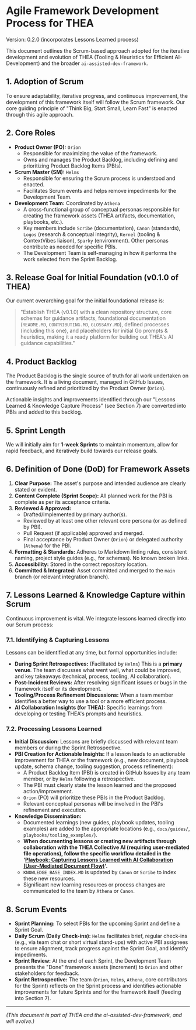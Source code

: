 # Agile Framework Development Process for THEA

Version: 0.2.0 (incorporates Lessons Learned process)

This document outlines the Scrum-based approach adopted for the iterative development and evolution of THEA (Tooling & Heuristics for Efficient AI-Development) and the broader `ai-assisted-dev-framework`.

## 1. Adoption of Scrum

To ensure adaptability, iterative progress, and continuous improvement, the development of this framework itself will follow the Scrum framework. Our core guiding principle of "Think Big, Start Small, Learn Fast" is enacted through this agile approach.

## 2. Core Roles

* **Product Owner (PO):** `Orion`
  * Responsible for maximizing the value of the framework.
  * Owns and manages the Product Backlog, including defining and prioritizing Product Backlog Items (PBIs).
* **Scrum Master (SM):** `Helms`
  * Responsible for ensuring the Scrum process is understood and enacted.
  * Facilitates Scrum events and helps remove impediments for the Development Team.
* **Development Team:** Coordinated by `Athena`
  * A cross-functional group of conceptual personas responsible for creating the framework assets (THEA artifacts, documentation, playbooks, etc.).
  * Key members include `Scribe` (documentation), `Canon` (standards), `Logos` (research & conceptual integrity), `Kernel` (tooling & ContextVibes liaison), `Sparky` (environment). Other personas contribute as needed for specific PBIs.
  * The Development Team is self-managing in how it performs the work selected from the Sprint Backlog.

## 3. Release Goal for Initial Foundation (v0.1.0 of THEA)

Our current overarching goal for the initial foundational release is:

> "Establish THEA (v0.1.0) with a clean repository structure, core schemas for guidance artifacts, foundational documentation (`README.MD`, `CONTRIBUTING.MD`, `GLOSSARY.MD`), defined processes (including this one), and placeholders for initial Go prompts & heuristics, making it a ready platform for building out THEA's AI guidance capabilities."

## 4. Product Backlog

The Product Backlog is the single source of truth for all work undertaken on the framework. It is a living document, managed in GitHub Issues, continuously refined and prioritized by the Product Owner (`Orion`).

Actionable insights and improvements identified through our "Lessons Learned & Knowledge Capture Process" (see Section 7) are converted into PBIs and added to this backlog.

## 5. Sprint Length

We will initially aim for **1-week Sprints** to maintain momentum, allow for rapid feedback, and iteratively build towards our release goals.

## 6. Definition of Done (DoD) for Framework Assets

1. **Clear Purpose:** The asset's purpose and intended audience are clearly stated or evident.
2. **Content Complete (Sprint Scope):** All planned work for the PBI is complete as per its acceptance criteria.
3. **Reviewed & Approved:**
    * Drafted/Implemented by primary author(s).
    * Reviewed by at least one other relevant core persona (or as defined by PBI).
    * Pull Request (if applicable) approved and merged.
    * Final acceptance by Product Owner (`Orion`) or delegated authority (`Athena`) for the PBI.
4. **Formatting & Standards:** Adheres to Markdown linting rules, consistent naming, project style guides (e.g., for schemas). No known broken links.
5. **Accessibility:** Stored in the correct repository location.
6. **Committed & Integrated:** Asset committed and merged to the `main` branch (or relevant integration branch).

## 7. Lessons Learned & Knowledge Capture within Scrum

Continuous improvement is vital. We integrate lessons learned directly into our Scrum process:

### 7.1. Identifying & Capturing Lessons

Lessons can be identified at any time, but formal opportunities include:

* **During Sprint Retrospectives:** (Facilitated by `Helms`) This is a **primary venue**. The team discusses what went well, what could be improved, and key takeaways (technical, process, tooling, AI collaboration).
* **Post-Incident Reviews:** After resolving significant issues or bugs in the framework itself or its development.
* **Tooling/Process Refinement Discussions:** When a team member identifies a better way to use a tool or a more efficient process.
* **AI Collaboration Insights (for THEA):** Specific learnings from developing or testing THEA's prompts and heuristics.

### 7.2. Processing Lessons Learned

* **Initial Discussion:** Lessons are briefly discussed with relevant team members or during the Sprint Retrospective.
* **PBI Creation for Actionable Insights:** If a lesson leads to an actionable improvement for THEA or the framework (e.g., new document, playbook update, schema change, tooling suggestion, process refinement):
  * A Product Backlog Item (PBI) is created in GitHub Issues by any team member, or by `Helms` following a retrospective.
  * The PBI must clearly state the lesson learned and the proposed action/improvement.
  * `Orion` (PO) will prioritize these PBIs in the Product Backlog.
  * Relevant conceptual personas will be involved in the PBI's refinement and execution.
* **Knowledge Dissemination:**
  * Documented learnings (new guides, playbook updates, tooling examples) are added to the appropriate locations (e.g., `docs/guides/`, `playbooks/tooling_examples/`).
  * **When documenting lessons or creating new artifacts through collaboration with the THEA Collective AI (requiring user-mediated file operations), follow the specific workflow detailed in the '[Playbook: Capturing Lessons Learned with AI Collaboration (User-Mediated Document Flow)](../playbooks/process_guidance/capturing_lessons_with_ai_via_documents.md)'.**
  * `KNOWLEDGE_BASE_INDEX.MD` is updated by `Canon` or `Scribe` to index these new resources.
  * Significant new learning resources or process changes are communicated to the team by `Athena` or `Canon`.

## 8. Scrum Events

* **Sprint Planning:** To select PBIs for the upcoming Sprint and define a Sprint Goal.
* **Daily Scrum (Daily Check-ins):** `Helms` facilitates brief, regular check-ins (e.g., via team chat or short virtual stand-ups) with active PBI assignees to ensure alignment, track progress against the Sprint Goal, and identify impediments.
* **Sprint Review:** At the end of each Sprint, the Development Team presents the "Done" framework assets (increment) to `Orion` and other stakeholders for feedback.
* **Sprint Retrospective:** The team (`Orion`, `Helms`, `Athena`, core contributors for the Sprint) reflects on the Sprint process and identifies actionable improvements for future Sprints and for the framework itself (feeding into Section 7).

---
*(This document is part of THEA and the ai-assisted-dev-framework, and will evolve.)*
